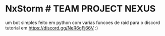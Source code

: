 # NxStorm  # TEAM PROJECT NEXUS 
um bot simples feito em python com varias funcoes de raid para o discord 
tutorial em https://discord.gg/NeR6gFj66V :)
